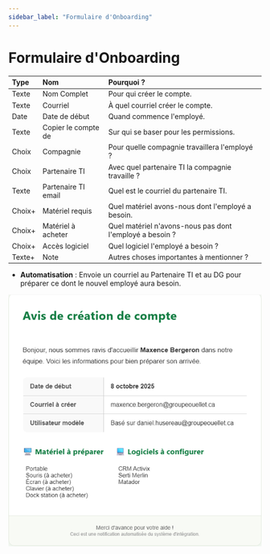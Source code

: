 ```yaml
---
sidebar_label: "Formulaire d'Onboarding"
---
```


# Formulaire d'Onboarding

| Type    | Nom                  | Pourquoi ?                                             |
| :------ | :------------------- | :----------------------------------------------------- |
| Texte   | Nom Complet          | Pour qui créer le compte.                              |
| Texte   | Courriel             | À quel courriel créer le compte.                       |
| Date    | Date de début        | Quand commence l'employé.                              |
| Texte   | Copier le compte de  | Sur qui se baser pour les permissions.                 |
| Choix   | Compagnie            | Pour quelle compagnie travaillera l'employé ?          |
| Choix   | Partenaire TI        | Avec quel partenaire TI la compagnie travaille ?       |
| Texte   | Partenaire TI email  | Quel est le courriel du partenaire TI.                 |
| Choix+  | Matériel requis      | Quel matériel avons-nous dont l'employé a besoin.      |
| Choix+  | Matériel à acheter   | Quel matériel n'avons-nous pas dont l'employé a besoin ? |
| Choix+  | Accès logiciel       | Quel logiciel l'employé a besoin ?                     |
| Texte+  | Note                 | Autres choses importantes à mentionner ?               |

* **Automatisation** : Envoie un courriel au Partenaire TI et au DG pour préparer ce dont le nouvel employé aura besoin. 

![Exemple d'email d'onboarding](/img/email-onboarding.png) 